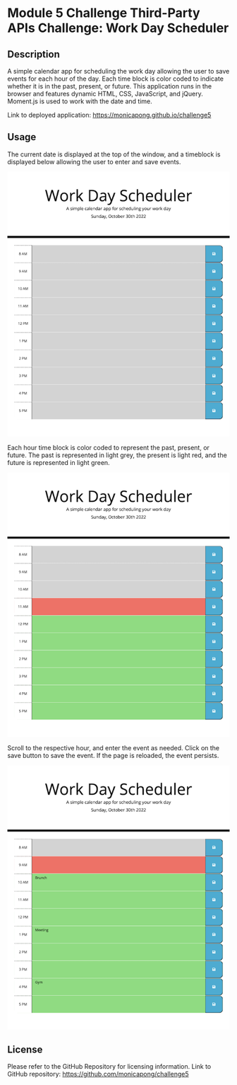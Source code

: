 # Module 5 Challenge Third-Party APIs Challenge: Work Day Scheduler

## Description

A simple calendar app for scheduling the work day allowing the user to save events for each hour of the day. Each time block is color coded to indicate whether it is in the past, present, or future. This application runs in the browser and features dynamic HTML, CSS, JavaScript, and jQuery. Moment.js is used to work with the date and time. 

Link to deployed application: https://monicapong.github.io/challenge5

## Usage

The current date is displayed at the top of the window, and a timeblock is displayed below allowing the user to enter and save events.

![Image of deployed application](assets/images/deployed.png)

Each hour time block is color coded to represent the past, present, or future. The past is represented in light grey, the present is light red, and the future is represented in light green. 

![Scheduler with color coded hours](assets/images/colorcode.png)

Scroll to the respective hour, and enter the event as needed. Click on the save button to save the event. If the page is reloaded, the event persists. 

![Saving event to the scheduler](assets/images/save.png)

## License

Please refer to the GitHub Repository for licensing information. Link to GitHub repository: https://github.com/monicapong/challenge5
